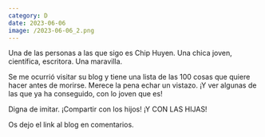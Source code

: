 ```yaml
--- 
category: D 
date: 2023-06-06 
image: /2023-06-06_2.png 
--- 
```


Una de las personas a las que sigo es Chip Huyen. Una chica joven, científica, escritora. Una maravilla. 

Se me ocurrió visitar su blog y tiene una lista de las 100 cosas que quiere hacer antes de morirse. Merece la pena echar un vistazo. ¡Y ver algunas de las que ya ha conseguido, con lo joven que es!

Digna de imitar. ¡Compartir con los hijos! ¡Y CON LAS HIJAS!

Os dejo el link al blog en comentarios.